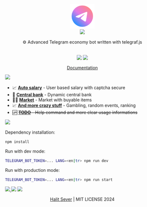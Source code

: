 <p align="center" class="logo-section">
<img src="https://github.com/halitsever/advanced-telegram-economy/blob/main/src/assets/bot-logo.png?raw=true" height="80" width="80"/>
</br>
<img src="https://halitsever-api.vercel.app/api/repo-title?title=Advanced%20Telegram%20Economy">

<p align="center">
⚙️ Advanced Telegram economy bot written with telegraf.js<br>
<br/>
<br/>
<img src="https://img.shields.io/github/sponsors/halitsever"/> 
<img src="https://img.shields.io/github/license/halitsever/advanced-telegram-bot"/> 
</p>
<p align="center">
<a align="center" href="#">Documentation</a>
  </p>
</p>

<a align="center">
<img src="https://halitsever-api.vercel.app/api/details"/>
</a>

- 📈 [**Auto salary**](#) - User based salary with captcha secure
- 🏦 [**Central bank**](#) - Dynamic central bank
- 🧑‍💻 [**Market**](#) - Market with buyable items
- 📈 [**And more crazy stuff**](#) - Gambling, random events, ranking
- 🆙 <del>[**TODO**](#) - Help command and more clear usage informations</del>

<a align="center" >
<img src="https://halitsever-api.vercel.app/api/installation"/>
</a>

Dependency installation:

```bash
npm install
```

Run with dev mode:

```bash
TELEGRAM_BOT_TOKEN=... LANG=<en|tr> npm run dev
```

Run with production mode:

```bash
TELEGRAM_BOT_TOKEN=... LANG=<en|tr> npm run start
```

<a align="center" href="https://github.com/halitsever/repo_name/issues">
<img src="https://halitsever-api.vercel.app/api/issue"/>
</a>

<a align="center">
<img src="https://halitsever-api.vercel.app/api/sponsor"/>
</a>

<a align="center">
<img src="https://halitsever-api.vercel.app/api/license"/>
</a>

<p align="center">
  <a href="https://halit.org">Halit Sever</a> | MIT LICENSE 2024
</p>
